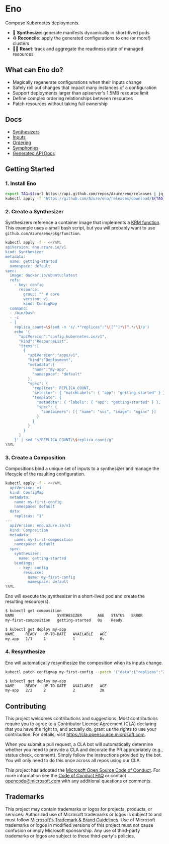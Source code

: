 # Eno

Compose Kubernetes deployments.

- 🎹 **Synthesize**: generate manifests dynamically in short-lived pods
- ♻️ **Reconcile**: apply the generated configurations to one (or more!) clusters
- 🏃‍➡️ **React**: track and aggregate the readiness state of managed resources
 

## What can Eno do?

- Magically regenerate configurations when their inputs change
- Safely roll out changes that impact many instances of a configuration
- Support deployments larger than apiserver's 1.5MB resource limit
- Define complex ordering relationships between resources
- Patch resources without taking full ownership

## Docs

- [Synthesizers](./docs/synthesizer-api.md)
- [Inputs](./docs/inputs.md)
- [Ordering](./docs/ordering.md)
- [Symphonies](./docs/symphony.md)
- [Generated API Docs](./docs/api.md)

## Getting Started

### 1. Install Eno

```bash
export TAG=$(curl https://api.github.com/repos/Azure/eno/releases | jq -r '.[0].name')
kubectl apply -f "https://github.com/Azure/eno/releases/download/${TAG}/manifest.yaml"
```

### 2. Create a Synthesizer

Synthesizers reference a container image that implements a [KRM function](https://github.com/kubernetes-sigs/kustomize/blob/master/cmd/config/docs/api-conventions/functions-spec.md).
This example uses a small bash script, but you will probably want to use `github.com/Azure/eno/pkg/function`.

```bash
kubectl apply -f - <<YAML
apiVersion: eno.azure.io/v1
kind: Synthesizer
metadata:
  name: getting-started
  namespace: default
spec:
  image: docker.io/ubuntu:latest
  refs:
    - key: config
      resource:
        group: "" # core
        version: v1
        kind: ConfigMap
  command:
  - /bin/bash
  - -c
  - |
    replica_count=\$(sed -n 's/.*"replicas":"\([^"]*\)".*/\1/p')
    echo '{
      "apiVersion":"config.kubernetes.io/v1",
      "kind":"ResourceList",
      "items":[
        {
          "apiVersion":"apps/v1",
          "kind":"Deployment",
          "metadata":{
            "name":"my-app",
            "namespace": "default"
          },
          "spec": {
            "replicas": REPLICA_COUNT,
            "selector": { "matchLabels": { "app": "getting-started" } },
            "template": {
              "metadata": { "labels": { "app": "getting-started" } },
              "spec": {
                "containers": [{ "name": "svc", "image": "nginx" }]
              }
            }
          }
        }
      ]
    }' | sed "s/REPLICA_COUNT/\$replica_count/g"
YAML
```

### 3. Create a Composition

Compositions bind a unique set of inputs to a synthesizer and manage the lifecycle of the resulting configuration.

```bash
kubectl apply -f - <<YAML
  apiVersion: v1
  kind: ConfigMap
  metadata:
    name: my-first-config
    namespace: default
  data:
    replicas: "1"
---
  apiVersion: eno.azure.io/v1
  kind: Composition
  metadata:
    name: my-first-composition
    namespace: default
  spec:
    synthesizer:
      name: getting-started
    bindings:
      - key: config
        resource:
          name: my-first-config
          namespace: default
YAML
```

Eno will execute the synthesizer in a short-lived pod and create the resulting resource(s).

```bash
$ kubectl get composition
NAME                   SYNTHESIZER       AGE   STATUS   ERROR
my-first-composition   getting-started   0s    Ready

$ kubectl get deploy my-app
NAME     READY   UP-TO-DATE   AVAILABLE   AGE
my-app   1/1     1            1           0s
```

### 4. Resynthesize

Eno will automatically resynthesize the composition when its inputs change.

```bash
kubectl patch configmap my-first-config --patch '{"data":{"replicas":"2"}}'

$ kubectl get deploy my-app
NAME     READY   UP-TO-DATE   AVAILABLE   AGE
my-app   2/2     2            2           2m
```


## Contributing

This project welcomes contributions and suggestions.  Most contributions require you to agree to a
Contributor License Agreement (CLA) declaring that you have the right to, and actually do, grant us
the rights to use your contribution. For details, visit https://cla.opensource.microsoft.com.

When you submit a pull request, a CLA bot will automatically determine whether you need to provide
a CLA and decorate the PR appropriately (e.g., status check, comment). Simply follow the instructions
provided by the bot. You will only need to do this once across all repos using our CLA.

This project has adopted the [Microsoft Open Source Code of Conduct](https://opensource.microsoft.com/codeofconduct/).
For more information see the [Code of Conduct FAQ](https://opensource.microsoft.com/codeofconduct/faq/) or
contact [opencode@microsoft.com](mailto:opencode@microsoft.com) with any additional questions or comments.

## Trademarks

This project may contain trademarks or logos for projects, products, or services. Authorized use of Microsoft 
trademarks or logos is subject to and must follow 
[Microsoft's Trademark & Brand Guidelines](https://www.microsoft.com/en-us/legal/intellectualproperty/trademarks/usage/general).
Use of Microsoft trademarks or logos in modified versions of this project must not cause confusion or imply Microsoft sponsorship.
Any use of third-party trademarks or logos are subject to those third-party's policies.
